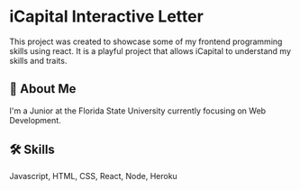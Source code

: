 # iCapital Interactive Letter

This project was created to showcase some of my frontend programming skills using react. It is a playful project that allows iCapital to understand my skills and traits.


## 🚀 About Me
I'm a Junior at the Florida State University currently focusing on Web Development.


## 🛠 Skills
Javascript, HTML, CSS, React, Node, Heroku
